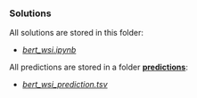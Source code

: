 ### Solutions
All solutions are stored in this folder:
- [*bert_wsi.ipynb*](solutions/bert_wsi.ipynb)

All predictions are stored in a folder [**predictions**](predictions):
- [*bert_wsi_prediction.tsv*](predictions/bert_wsi_prediction.tsv)

